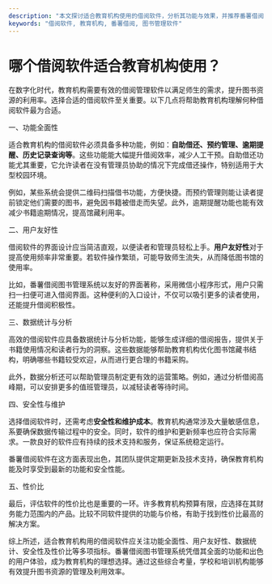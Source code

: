 ```yaml
---
description: "本文探讨适合教育机构使用的借阅软件，分析其功能与效果，并推荐番薯借阅图书管理系统。"
keywords: "借阅软件, 教育机构, 番薯借阅, 图书管理软件"
---
```

# 哪个借阅软件适合教育机构使用？

在数字化时代，教育机构需要有效的借阅管理软件以满足师生的需求，提升图书资源的利用率。选择合适的借阅软件至关重要。以下几点将帮助教育机构理解何种借阅软件最为合适。

一、功能全面性

适合教育机构的借阅软件必须具备多种功能，例如：**自助借还、预约管理、逾期提醒、历史记录查询等**。这些功能能大幅提升借阅效率，减少人工干预。自助借还功能尤其重要，它允许读者在没有管理员协助的情况下完成借还操作，特别适用于大型校园环境。

例如，某些系统会提供二维码扫描借书功能，方便快捷。而预约管理则能让读者提前锁定他们需要的图书，避免因书籍被借走而失望。此外，逾期提醒功能也能有效减少书籍逾期情况，提高馆藏利用率。

二、用户友好性

借阅软件的界面设计应当简洁直观，以便读者和管理员轻松上手。**用户友好性**对于提高使用频率非常重要。若软件操作繁琐，可能导致师生流失，从而降低图书馆的使用率。 

比如，番薯借阅图书管理系统以友好的界面著称，采用微信小程序形式，用户只需扫一扫便可进入借阅界面。这种便利的入口设计，不仅可以吸引更多的读者使用，还能提升借阅积极性。

三、数据统计与分析

高效的借阅软件应具备数据统计与分析功能，能够生成详细的借阅报告，提供关于书籍使用情况和读者行为的洞察。这些数据能够帮助教育机构优化图书馆藏书结构，明确哪些书籍较受欢迎，从而进行更合理的书籍采购。

此外，数据分析还可以帮助管理员制定更有效的运营策略。例如，通过分析借阅高峰期，可以安排更多的值班管理员，以减轻读者等待时间。

四、安全性与维护

选择借阅软件时，还需考虑**安全性和维护成本**。教育机构通常涉及大量敏感信息，系要确保数据传输过程中的安全。同时，软件的维护和更新频率也应符合实际需求。一款良好的软件应有持续的技术支持和服务，保证系统稳定运行。

番薯借阅软件在这方面表现出色，其团队提供定期更新及技术支持，确保教育机构能及时享受到最新的功能和安全性能。

五、性价比

最后，评估软件的性价比也是重要的一环。许多教育机构预算有限，应选择在其财务能力范围内的产品。比较不同软件提供的功能与价格，有助于找到性价比最高的解决方案。

综上所述，适合教育机构用的借阅软件应关注功能全面性、用户友好性、数据统计、安全性及性价比等多项指标。番薯借阅图书管理系统凭借其全面的功能和出色的用户体验，成为教育机构的理想选择。通过这些综合考量，学校和培训机构能够有效提升图书资源的管理及利用效率。
